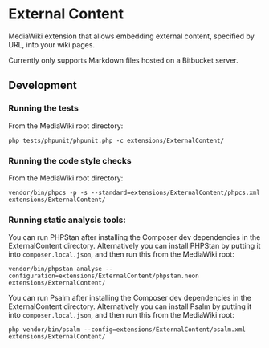# External Content

MediaWiki extension that allows embedding external content, specified by URL, into your wiki pages.

Currently only supports Markdown files hosted on a Bitbucket server.

## Development

### Running the tests

From the MediaWiki root directory:

    php tests/phpunit/phpunit.php -c extensions/ExternalContent/

### Running the code style checks

From the MediaWiki root directory:

    vendor/bin/phpcs -p -s --standard=extensions/ExternalContent/phpcs.xml extensions/ExternalContent/

### Running static analysis tools:

You can run PHPStan after installing the Composer dev dependencies in the ExternalContent directory.
Alternatively you can install PHPStan by putting it into `composer.local.json`, and then run this from the MediaWiki root:

	vendor/bin/phpstan analyse --configuration=extensions/ExternalContent/phpstan.neon extensions/ExternalContent/

You can run Psalm after installing the Composer dev dependencies in the ExternalContent directory.
Alternatively you can install Psalm by putting it into `composer.local.json`, and then run this from the MediaWiki root:

	php vendor/bin/psalm --config=extensions/ExternalContent/psalm.xml extensions/ExternalContent/
